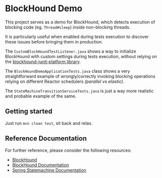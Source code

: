 # BlockHound Demo

This project serves as a demo for BlockHound, which detects execution of blocking code (eg. `Thread#sleep`) inside non-blocking threads.

It is particularly useful when enabled during tests execution to discover these issues before bringing them in production.

The `CustomBlockHoundTestListener.java` shows a way to initialize BlockHound with custom settings during tests execution, without relying on the [blockhound-junit-platform library](https://mvnrepository.com/artifact/io.projectreactor.tools/blockhound-junit-platform).

The `BlockHoundDemoApplicationTests.java` class shows a very straightforward example of wrongly/correctly invoking blocking operations relying on different Reactor schedulers _(parallel vs elastic)_.

The `StateMachineTransitionServiceTests.java` is just a way more realistic and probable example of the same.
  
## Getting started

Just run `mvn clean test`, sit back and relax.

## Reference Documentation
For further reference, please consider the following resources:

* [BlockHound](https://github.com/reactor/BlockHound)
* [BlockHound Documentation](https://github.com/reactor/BlockHound/blob/master/docs/README.md)
* [Spring Statemachine Documentation](https://docs.spring.io/spring-statemachine/docs/2.1.3.RELEASE/reference/#developing-your-first-spring-statemachine-application)
